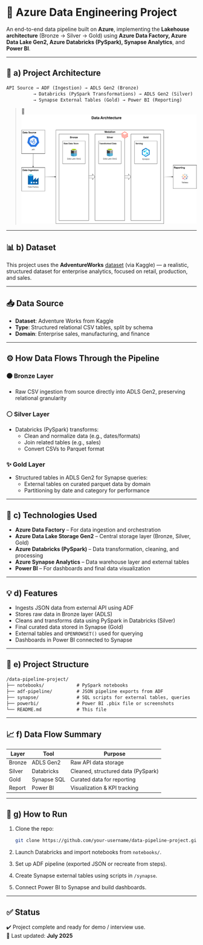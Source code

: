 
# 🚀 Azure Data Engineering Project

An end-to-end data pipeline built on **Azure**, implementing the **Lakehouse architecture** (Bronze → Silver → Gold) using **Azure Data Factory, Azure Data Lake Gen2, Azure Databricks (PySpark), Synapse Analytics**, and **Power BI**.

---

## 

## 📌 a) Project Architecture

```
API Source → ADF (Ingestion) → ADLS Gen2 (Bronze)
          → Databricks (PySpark Transformations) → ADLS Gen2 (Silver)
          → Synapse External Tables (Gold) → Power BI (Reporting)
```
> 📸 ![System Architecture](images/Data_Architecture.drawio.png)

---

## 📊 b) Dataset

This project uses the **AdventureWorks** [dataset](https://www.kaggle.com/datasets/ukveteran/adventure-works) (via Kaggle) — a realistic, structured dataset for enterprise analytics, focused on retail, production, and sales.

---

## 📥 Data Source

- **Dataset**: Adventure Works from Kaggle
- **Type**: Structured relational CSV tables, split by schema
- **Domain**: Enterprise sales, manufacturing, and finance

---

## ⚙️ How Data Flows Through the Pipeline

### 🟤 Bronze Layer
- Raw CSV ingestion from source directly into ADLS Gen2, preserving relational granularity

### ⚪ Silver Layer
- Databricks (PySpark) transforms:
  - Clean and normalize data (e.g., dates/formats)
  - Join related tables (e.g., sales)
  - Convert CSVs to Parquet format

### ✨ Gold Layer
- Structured tables in ADLS Gen2 for Synapse queries:
  - External tables on curated parquet data by domain
  - Partitioning by date and category for performance

---

## 🔧 c) Technologies Used

- **Azure Data Factory** – For data ingestion and orchestration
- **Azure Data Lake Storage Gen2** – Central storage layer (Bronze, Silver, Gold)
- **Azure Databricks (PySpark)** – Data transformation, cleaning, and processing
- **Azure Synapse Analytics** – Data warehouse layer and external tables
- **Power BI** – For dashboards and final data visualization

---

## 💡 d) Features

- Ingests JSON data from external API using ADF
- Stores raw data in Bronze layer (ADLS)
- Cleans and transforms data using PySpark in Databricks (Silver)
- Final curated data stored in Synapse (Gold)
- External tables and `OPENROWSET()` used for querying
- Dashboards in Power BI connected to Synapse

---

## 📂 e) Project Structure

```
/data-pipeline-project/
├── notebooks/            # PySpark notebooks
├── adf-pipeline/         # JSON pipeline exports from ADF
├── synapse/              # SQL scripts for external tables, queries
├── powerbi/              # Power BI .pbix file or screenshots
└── README.md             # This file
```



---

## 📈 f) Data Flow Summary

| Layer   | Tool         | Purpose                               |
|---------|--------------|----------------------------------------|
| Bronze  | ADLS Gen2    | Raw API data storage                  |
| Silver  | Databricks   | Cleaned, structured data (PySpark)    |
| Gold    | Synapse SQL  | Curated data for reporting            |
| Report  | Power BI     | Visualization & KPI tracking          |

---

## 📘 g) How to Run

1. Clone the repo:
   ```bash
   git clone https://github.com/your-username/data-pipeline-project.git
   ```

2. Launch Databricks and import notebooks from `notebooks/`.

3. Set up ADF pipeline (exported JSON or recreate from steps).

4. Create Synapse external tables using scripts in `/synapse`.

5. Connect Power BI to Synapse and build dashboards.

---

## ✅ Status

✔️ Project complete and ready for demo / interview use.  
📅 Last updated: **July 2025**




